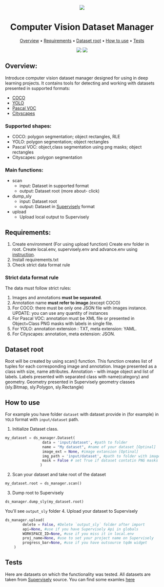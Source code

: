 <div align="center" markdown>

<img src="https://i.ibb.co/fHzfBCW/ds-manager.png"/>
<h1 align="center">Computer Vision Dataset Manager</h1>
<p align="center">
  <a href="#Overview">Overview</a> •
  <a href="#Requirements">Requirements</a> •
  <a href="#Dataset root">Dataset root</a> •
  <a href="#How to use ">How to use</a> •
  <a href="#Test">Tests</a>
</p>

[![](https://img.shields.io/badge/supervisely-ecosystem-brightgreen)](https://https://supervisely.com/)
[![](https://img.shields.io/badge/slack-chat-green.svg?logo=slack)](https://supervise.ly/slack)

</div>

## Overview:

Introduce computer vision dataset manager designed for using in deep learning projects.
It contains tools for detecting and working with datasets presented in supported formats:

- [COCO](https://opencv.org/blog/2021/10/12/introduction-to-the-coco-dataset/)
- [YOLO](https://www.section.io/engineering-education/introduction-to-yolo-algorithm-for-object-detection/)
- [Pascal VOC](https://www.section.io/engineering-education/understanding-pascal-voc-dataset/)
- [Cityscapes](https://www.section.io/engineering-education/understanding-pascal-voc-dataset/)


### Supported shapes:
- COCO: polygon segmentation; object rectangles, RLE
- YOLO: polygon segmentation; object rectangles 
- Pascal VOC: object,class segmentation using png masks; object rectangles 
- Cityscapes: polygon segmentation

### Main functions:
- scan
    - input: Dataset in supported format
    - output: Dataset root (more about- click)
- dump_sly
    - input: Dataset root
    - output: Dataset in [Supervisely](https://supervisely.com/) format
- upload
    - Upload local output to Supervisely

## Requirements:
  
1. Create environment
(For using upload function) Create env folder in root. Create local.env, supervisely.env and advance.env using [instruction](https://developer.supervisely.com/getting-started/environment-variables).
2. Install requirements.txt
3. Check strict data format rule  
  
### Strict data format rule  
The data must follow strict rules:
 1. Images and annotations **must be separated**.
 2. Annotation name **must refer to image**.(except COCO)
 3. For COCO: there must be only one JSON file with images instance.
 UPDATE: you can use any quantity of instances
 4. For Pascal VOC: annotation must be XML file or presented in Object+Class PNG masks with labels in single file.
 5. For YOLO: annotation extension : TXT, meta extension: YAML.
 6. For Cityscapes: annotation, meta extension: JSON.

## Dataset root
Root will be created by using scan() function. 
This function creates list of tuples for each corresponding image and annotation.
Image presented as a class with size, name attributes.
Annotation - with image object and list of labels. Labels presented with separated
class with name(category) and geometry. Geometry presented in Supervisely geometry
classes (sly.Bitmap, sly.Polygon, sly.Rectangle)

## How to use 

For example you have folder `dataset` with dataset provide in (for example) in `YOLO` format with `input/dataset` path.
1. Initialize Dataset class. 
```python
my_dataset = ds_manager.Dataset(
                 data = 'input/dataset', #path to folder
                 name = "My dataset", #name of your dataset [Optinal]
                 image_ext = None, #image extansion [Optinal]
                 img_path = 'input/dataset', #path to folder with images [Optinal]
                 mask = False # set True if dataset contatin PNG masks [Optinal]
                )
```
2. Scan your dataset and take root of the dataset 
```python
my_dataset.root = ds_manager.scan()
```
3. Dump root to Supervisely
```python
ds_manager.dump_sly(my_dataset.root)
```
You'll see `output_sly` folder
4. Upload your dataset to Supervisely
```python
ds_manager.upload(
        delete = False, #Delete `output_sly` folder after import
        api=None, #use if you have Supervisely Api in globals
        WORKSPACE_ID=None, #use if you miss it in local.env
        proj_name=None, #use to set your project name on Supervisely
        progress_bar=None, #use if you have outsource tqdm widget
    )
```

## Tests
Here are datasets on which the functionality was tested.
All datasets are taken from [Supervisely](https://supervisely.com/) source. You can find some examles [here](https://github.com/erastov-alex/dataset_samples)
